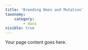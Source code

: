 ```yaml
---
title: 'Breeding Bees and Mutation'
taxonomy:
    category:
        - docs
visible: true
---
```


Your page content goes here.